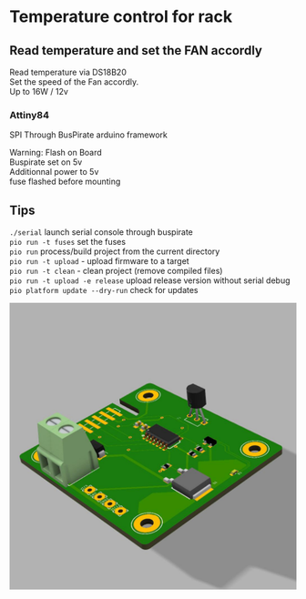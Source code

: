Temperature control for rack
============================

Read temperature and set the FAN accordly
-----------------------------------------
Read temperature via DS18B20  
Set the speed of the Fan accordly.  
Up to 16W / 12v  

### Attiny84  
SPI Through BusPirate 
arduino framework  

Warning: Flash on Board  
Buspirate set on 5v  
Additionnal power to 5v  
fuse flashed before mounting  


Tips
----
`./serial` launch serial console through buspirate  
`pio run -t fuses` set the fuses  
`pio run` process/build project from the current directory  
`pio run -t upload` - upload firmware to a target  
`pio run -t clean` - clean project (remove compiled files)  
`pio run -t upload -e release` upload release version without serial debug  
`pio platform update --dry-run` check for updates  

![plot](./hardware/T2101_rack_control.jpg)
